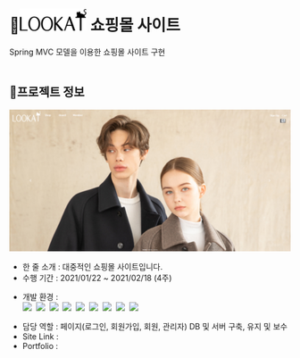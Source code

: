 # :large_orange_diamond:<a href="http://ching21.cafe24.com/" target="_blank" ><img src="img/logo_black.png" width="120" height="40" /></a> 쇼핑몰 사이트 
Spring MVC 모델을 이용한 쇼핑몰 사이트 구현 
<br /><br />
## :small_orange_diamond:프로젝트 정보
[![lookat](img/lookat.png)](http://ching21.cafe24.com/)
<ul>
    <li>한 줄 소개 : 대중적인 쇼핑몰 사이트입니다.</li>
    <li>수행 기간 : 2021/01/22 ~ 2021/02/18 (4주)</li>
    <li>
        <p>
            개발 환경 : <br />
            <img src="https://img.shields.io/badge/-Spring-green?logo=Spring&logoColor=white&style=for-the-badge"/>&nbsp;
            <img src="https://img.shields.io/badge/-Java-008C8C?logo=Java&logoColor=white&style=for-the-badge"/>&nbsp;
            <img src="https://img.shields.io/badge/-JavaScript-yellow?logo=JavaScript&logoColor=white&style=for-the-badge"/>&nbsp;
            <img src="https://img.shields.io/badge/-jQuery-0078FF?logo=jQuery&logoColor=white&style=for-the-badge"/>&nbsp;
            <img src="https://img.shields.io/badge/-HTML5-red?logo=HTML5&logoColor=white&style=for-the-badge"/>&nbsp;
            <img src="https://img.shields.io/badge/-CSS3-blue?logo=CSS3&logoColor=white&style=for-the-badge"/>&nbsp;
            <img src="https://img.shields.io/badge/-Bootstrap 4-purple?logo=Bootstrap&logoColor=white&style=for-the-badge"/>&nbsp;
            <img src="https://img.shields.io/badge/-Oracle-FF3232?logo=Oracle&logoColor=white&style=for-the-badge"/>&nbsp;
            <img src="https://img.shields.io/badge/-MySQL-orange?logo=MySQL&logoColor=white&style=for-the-badge"/>
        </p>
    </li>
    <li>담당 역할 : 페이지(로그인, 회원가입, 회원, 관리자) DB 및 서버 구축, 유지 및 보수</li>
    <li>Site Link : <http://ching21.cafe24.com/></li>
    <li>Portfolio : </li>
</ul>
